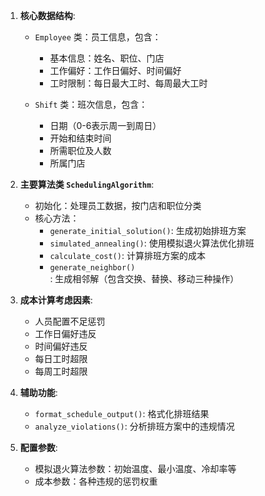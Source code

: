 1. **核心数据结构**:
   - `Employee` 类：员工信息，包含：
     - 基本信息：姓名、职位、门店
     - 工作偏好：工作日偏好、时间偏好
     - 工时限制：每日最大工时、每周最大工时
   
   - `Shift` 类：班次信息，包含：
     - 日期（0-6表示周一到周日）
     - 开始和结束时间
     - 所需职位及人数
     - 所属门店

2. **主要算法类 `SchedulingAlgorithm`**:
   - 初始化：处理员工数据，按门店和职位分类
   - 核心方法：
     - `generate_initial_solution()`: 生成初始排班方案
     - `simulated_annealing()`: 使用模拟退火算法优化排班
     - `calculate_cost()`: 计算排班方案的成本
     - `generate_neighbor()`: 生成相邻解（包含交换、替换、移动三种操作）

3. **成本计算考虑因素**:
   - 人员配置不足惩罚
   - 工作日偏好违反
   - 时间偏好违反
   - 每日工时超限
   - 每周工时超限

4. **辅助功能**:
   - `format_schedule_output()`: 格式化排班结果
   - `analyze_violations()`: 分析排班方案中的违规情况

5. **配置参数**:
   - 模拟退火算法参数：初始温度、最小温度、冷却率等
   - 成本参数：各种违规的惩罚权重